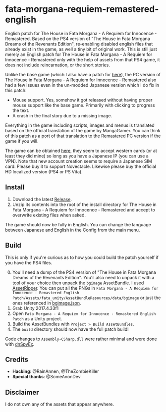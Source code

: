 # fata-morgana-requiem-remastered-english

English patch for The House in Fata Morgana - A Requiem for Innocence - Remastered. Based on the PS4 version of "The House in Fata Morgana Dreams of the Revenants Edition", re-enabling disabled english files that already exist in the game, as well a tiny bit of original work. This is still just merely an English patch for The House in Fata Morgana - A Requiem for Innocence - Remastered only with the help of assets from that PS4 game, it does not include reincarnation, or the short stories.

Unlike the base game (which I also have a patch for [here](https://github.com/rainx0r/fata-morgana-remastered-english)), the PC version of The House in Fata Morgana - A Requiem for Innocence - Remastered also had a few issues even in the un-modded Japanese version which I do fix in this patch:

- Mouse support. Yes, somehow it got released without having proper mouse support like the base game. Primarily with clicking to progress the text.
- A crash in the final story due to a missing image.

Everything in the game including scripts, images and menus is translated based on the official translation of the game by MangaGamer. You can think of this patch as a port of that translation to the Remastered PC version if the game if you will.

The game can be obtained [here](https://www.animategames.jp/home/detail/30083), they seem to accept western cards (or at least they did mine) so long as you have a Japanese IP (you can use a VPN). Note that new account creation seems to require a Japanese SIM card. Please buy it to support Novectacle. Likewise please buy the official HD localized version (PS4 or PS Vita).

## Install

1. Download the latest [Release](https://github.com/rainx0r/fata-morgana-requiem-remastered-english/releases).
2. Unzip its contents into the root of the install directory for The House in Fata Morgana - A Requiem for Innocence - Remastered and accept to overwrite existing files when asked.

The game should now be fully in English. You can change the language between Japanese and English in the Config from the main menu.

## Build

This is only if you're curious as to how you could build the patch yourself if you have the PS4 files.

0. You'll need a dump of the PS4 version of "The House in Fata Morgana Dreams of the Revenants Edition". You'll also need to unpack it with a tool of your choice then unpack the `bgimage` AssetBundle. I used [AssetRipper](https://github.com/AssetRipper/AssetRipper). You can put all the PNGs in `Fata Morgana - A Requiem for Innocence - Remastered English Patch/Assets/fata_unity/AssetBundleResources/data/bgimage` or just the ones referenced in [bgimage.json](https://github.com/evangelos-ch/fata-morgana-requiem-remastered-english/blob/master/Fata%20Morgana%20-%20A%20Requiem%20for%20Innocence%20-%20Remastered%20English%20Patch/Assets/Editor/bgimage_en.json).
1. Grab Unity 2017.4.33f1
2. Open `Fata Morgana - A Requiem for Innocence - Remastered English Patch` as a Unity project.
3. Build the AssetBundles with `Project > Build AssetBundles`.
4. The `build` directory should now have the full patch build!

Code changes to `Assembly-CSharp.dll` were rather minimal and were done with [dnSpyEx](https://github.com/dnSpyEx/dnSpy).

## Credits

- **Hacking**: @RainAnnen, @TheZombieKiller
- **Special thanks**: @SomeAnonDev

## Disclaimer

I do not own any of the assets that appear anywhere.
